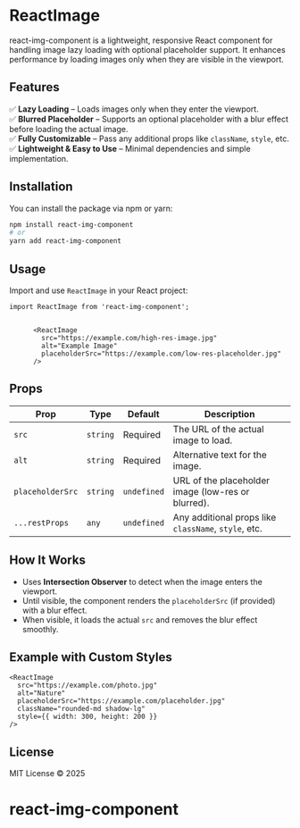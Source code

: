 # ReactImage

react-img-component is a lightweight, responsive React component for handling image lazy loading with optional placeholder support. It enhances performance by loading images only when they are visible in the viewport.

## Features

✅ **Lazy Loading** – Loads images only when they enter the viewport.  
✅ **Blurred Placeholder** – Supports an optional placeholder with a blur effect before loading the actual image.  
✅ **Fully Customizable** – Pass any additional props like `className`, `style`, etc.  
✅ **Lightweight & Easy to Use** – Minimal dependencies and simple implementation.  

## Installation

You can install the package via npm or yarn:

```sh
npm install react-img-component
# or
yarn add react-img-component
```

## Usage

Import and use `ReactImage` in your React project:

```tsx
import ReactImage from 'react-img-component';


      <ReactImage
        src="https://example.com/high-res-image.jpg"
        alt="Example Image"
        placeholderSrc="https://example.com/low-res-placeholder.jpg"
      />
```

## Props

| Prop            | Type     | Default | Description |
|----------------|----------|---------|-------------|
| `src`          | `string` | Required | The URL of the actual image to load. |
| `alt`          | `string` | Required | Alternative text for the image. |
| `placeholderSrc` | `string` | `undefined` | URL of the placeholder image (low-res or blurred). |
| `...restProps` | `any` | `undefined` | Any additional props like `className`, `style`, etc. |

## How It Works
- Uses **Intersection Observer** to detect when the image enters the viewport.
- Until visible, the component renders the `placeholderSrc` (if provided) with a blur effect.
- When visible, it loads the actual `src` and removes the blur effect smoothly.

## Example with Custom Styles
```tsx
<ReactImage
  src="https://example.com/photo.jpg"
  alt="Nature"
  placeholderSrc="https://example.com/placeholder.jpg"
  className="rounded-md shadow-lg"
  style={{ width: 300, height: 200 }}
/>
```

## License

MIT License © 2025

# react-img-component
